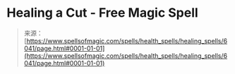 <!--yml
category: 未分类
date: 2024-06-12 18:40:34
-->

# Healing a Cut - Free Magic Spell

> 来源：[https://www.spellsofmagic.com/spells/health_spells/healing_spells/6041/page.html#0001-01-01](https://www.spellsofmagic.com/spells/health_spells/healing_spells/6041/page.html#0001-01-01)